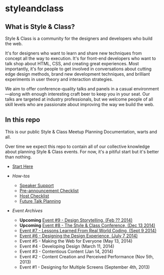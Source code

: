 styleandclass
=============

## What is Style & Class?

Style & Class is a community for the designers and developers who build the web.

It's for designers who want to learn and share new techniques from concept all the way to execution. It's for front-end developers who want to talk shop about HTML, CSS, and creating great experiences. Most importantly, it's for people to get involved in conversations about cutting edge design methods, brand new development techniques, and brilliant experiments in user theory and interaction strategies.

We aim to offer conference-quality talks and panels in a casual environment—along with enough interesting craft beer to keep you in your seat. Our talks are targeted at industry professionals, but we welcome people of all skill levels who are passionate about improving the way we build the web.


## In this repo

This is our public Style &amp; Class Meetup Planning Documentation, warts and all.

Over time we expect this repo to contain all of our collective knowledge about planning Style & Class events. For now, it's a pitiful start but it's better than nothing.

* [Start Here](https://github.com/mobify/styleandclass-planning/blob/master/start-here.md)
* _How-tos_
	* [Speaker Support](https://github.com/mobify/styleandclass-planning/blob/master/how-tos/speaker-support.md)
	* [Pre-announcement Checklist](https://github.com/mobify/styleandclass-planning/blob/master/how-tos/pre-announcement-checklist.md)
	* [Host Checklist](https://github.com/mobify/styleandclass-planning/blob/master/how-tos/host-checklist.md)
	* [Future Talk Planning](https://github.com/mobify/styleandclass-planning/blob/master/planning/future-talks.md)

* _Event Archives_
    * **Upcoming** [Event #9 - Design Storytelling, (Feb ?? 2014)](https://github.com/mobify/styleandclass-planning/blob/master/events/event8-designstories.md)
    * **Upcoming** [Event #8 - The Style & Class Conference, (Dec 13 2014)](https://www.eventbrite.com/e/the-style-class-conference-tickets-13842235499)
	* [Event #7 - Lessons Learned From Real World Coding, (Sept 9 2014)](https://github.com/mobify/styleandclass-planning/blob/master/events/event7-code.md)
	* [Event #6 - Designing the Design Experience, (July 7 2014)](https://github.com/mobify/styleandclass-planning/blob/master/events/event6-ux.md)
	* Event #5 - Making the Web for Everyone (May 13, 2014)
	* Event #4 - Developing Design (March 11, 2014)
	* Event #3 - Contentious Content (Jan 14, 2014)
	* Event #2 - Content Creation and Perceived Performance (Nov 5th, 2013)
	* Event #1 - Designing for Multiple Screens (September 4th, 2013)
